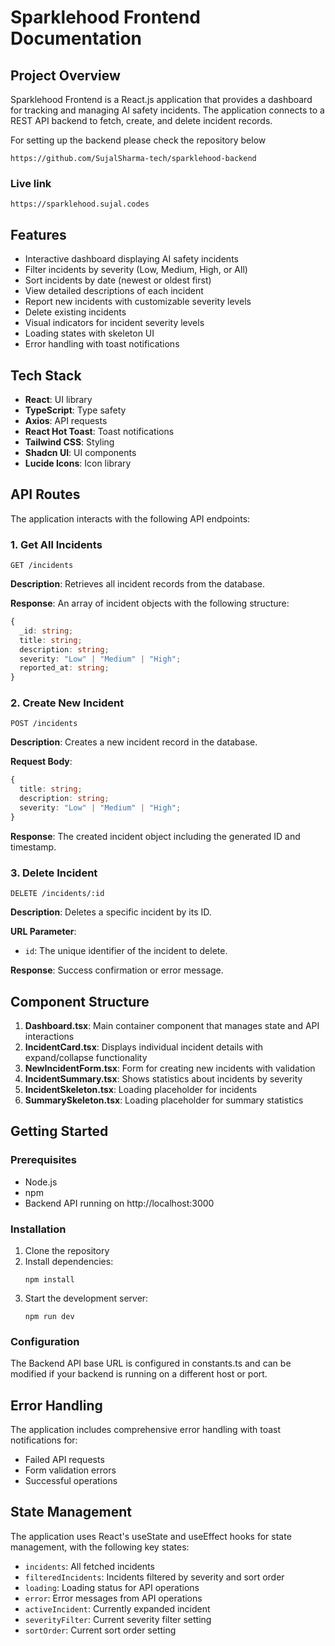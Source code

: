 # Sparklehood Frontend Documentation

## Project Overview
Sparklehood Frontend is a React.js application that provides a dashboard for tracking and managing AI safety incidents. The application connects to a REST API backend  to fetch, create, and delete incident records.

For setting up the backend please check the repository below
```
https://github.com/SujalSharma-tech/sparklehood-backend
```
### Live link
```
https://sparklehood.sujal.codes
```

## Features
- Interactive dashboard displaying AI safety incidents
- Filter incidents by severity (Low, Medium, High, or All)
- Sort incidents by date (newest or oldest first)
- View detailed descriptions of each incident
- Report new incidents with customizable severity levels
- Delete existing incidents
- Visual indicators for incident severity levels
- Loading states with skeleton UI
- Error handling with toast notifications

## Tech Stack
- **React**: UI library
- **TypeScript**: Type safety
- **Axios**: API requests
- **React Hot Toast**: Toast notifications
- **Tailwind CSS**: Styling
- **Shadcn UI**: UI components
- **Lucide Icons**: Icon library

## API Routes

The application interacts with the following API endpoints:

### 1. Get All Incidents
```
GET /incidents
```

**Description**: Retrieves all incident records from the database.

**Response**: An array of incident objects with the following structure:
```typescript
{
  _id: string;
  title: string;
  description: string;
  severity: "Low" | "Medium" | "High";
  reported_at: string;
}
```


### 2. Create New Incident
```
POST /incidents
```

**Description**: Creates a new incident record in the database.

**Request Body**:
```typescript
{
  title: string;
  description: string;
  severity: "Low" | "Medium" | "High";
}
```

**Response**: The created incident object including the generated ID and timestamp.

### 3. Delete Incident
```
DELETE /incidents/:id
```

**Description**: Deletes a specific incident by its ID.

**URL Parameter**:
- `id`: The unique identifier of the incident to delete.

**Response**: Success confirmation or error message.

## Component Structure

1. **Dashboard.tsx**: Main container component that manages state and API interactions
2. **IncidentCard.tsx**: Displays individual incident details with expand/collapse functionality
3. **NewIncidentForm.tsx**: Form for creating new incidents with validation
4. **IncidentSummary.tsx**: Shows statistics about incidents by severity
5. **IncidentSkeleton.tsx**: Loading placeholder for incidents
6. **SummarySkeleton.tsx**: Loading placeholder for summary statistics

## Getting Started

### Prerequisites
- Node.js
- npm
- Backend API running on http://localhost:3000

### Installation
1. Clone the repository
2. Install dependencies:
   ```
   npm install
   ```
3. Start the development server:
   ```
   npm run dev
   ```

### Configuration
The Backend API base URL is configured in constants.ts and can be modified if your backend is running on a different host or port.

## Error Handling
The application includes comprehensive error handling with toast notifications for:
- Failed API requests
- Form validation errors
- Successful operations

## State Management
The application uses React's useState and useEffect hooks for state management, with the following key states:
- `incidents`: All fetched incidents
- `filteredIncidents`: Incidents filtered by severity and sort order
- `loading`: Loading status for API operations
- `error`: Error messages from API operations
- `activeIncident`: Currently expanded incident
- `severityFilter`: Current severity filter setting
- `sortOrder`: Current sort order setting

